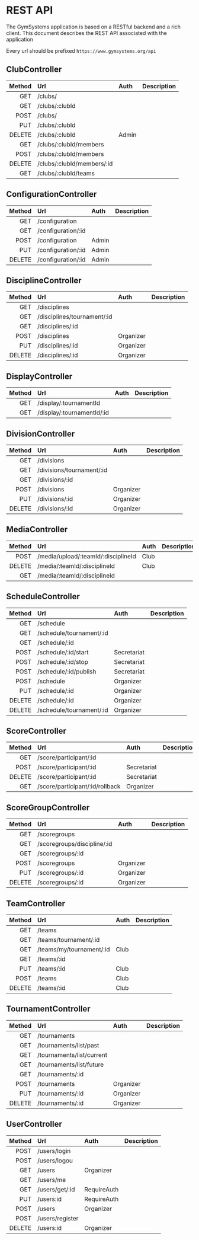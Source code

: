 # REST API

The GymSystems application is based on a RESTful backend and a rich client. This document describes the REST API associated with the application

Every url should be prefixed `https://www.gymsystems.org/api`

## ClubController

| Method | Url                                 | Auth        | Description |
|-------:|:------------------------------------|:------------|:------------|
| GET    | /clubs/                             |             |             |
| GET    | /clubs/:clubId                      |             |             |
| POST   | /clubs/                             |             |             |
| PUT    | /clubs/:clubId                      |             |             |
| DELETE | /clubs/:clubId                      | Admin       |             |
| GET    | /clubs/:clubId/members              |             |             |
| POST   | /clubs/:clubId/members              |             |             |
| DELETE | /clubs/:clubId/members/:id          |             |             |
| GET    | /clubs/:clubId/teams                |             |             |

## ConfigurationController

| Method | Url                                 | Auth        | Description |
|-------:|:------------------------------------|:------------|:------------|
| GET    | /configuration                      |             |             |
| GET    | /configuration/:id                  |             |             |
| POST   | /configuration                      | Admin       |             |
| PUT    | /configuration/:id                  | Admin       |             |
| DELETE | /configuration/:id                  | Admin       |             |

## DisciplineController

| Method | Url                                 | Auth        | Description |
|-------:|:------------------------------------|:------------|:------------|
| GET    | /disciplines                        |             |             |
| GET    | /disciplines/tournament/:id         |             |             |
| GET    | /disciplines/:id                    |             |             |
| POST   | /disciplines                        | Organizer   |             |
| PUT    | /disciplines/:id                    | Organizer   |             |
| DELETE | /disciplines/:id                    | Organizer   |             |

## DisplayController

| Method | Url                                 | Auth        | Description |
|-------:|:------------------------------------|:------------|:------------|
| GET    | /display/:tournamentId              |             |             |
| GET    | /display/:tournamentId/:id          |             |             |

## DivisionController

| Method | Url                                 | Auth        | Description |
|-------:|:------------------------------------|:------------|:------------|
| GET    | /divisions                          |             |             |
| GET    | /divisions/tournament/:id           |             |             |
| GET    | /divisions/:id                      |             |             |
| POST   | /divisions                          | Organizer   |             |
| PUT    | /divisions/:id                      | Organizer   |             |
| DELETE | /divisions/:id                      | Organizer   |             |

## MediaController

| Method | Url                                 | Auth        | Description |
|-------:|:------------------------------------|:------------|:------------|
| POST   | /media/upload/:teamId/:disciplineId | Club        |             |
| DELETE | /media/:teamId/:disciplineId        | Club        |             |
| GET    | /media/:teamId/:disciplineId        |             |             |

## ScheduleController

| Method | Url                                 | Auth        | Description |
|-------:|:------------------------------------|:------------|:------------|
| GET    | /schedule                           |             |             |
| GET    | /schedule/tournament/:id            |             |             |
| GET    | /schedule/:id                       |             |             |
| POST   | /schedule/:id/start                 | Secretariat |             |
| POST   | /schedule/:id/stop                  | Secretariat |             |
| POST   | /schedule/:id/publish               | Secretariat |             |
| POST   | /schedule                           | Organizer   |             |
| PUT    | /schedule/:id                       | Organizer   |             |
| DELETE | /schedule/:id                       | Organizer   |             |
| DELETE | /schedule/tournament/:id            | Organizer   |             |

## ScoreController

| Method | Url                                 | Auth        | Description |
|-------:|:------------------------------------|:------------|:------------|
| GET    | /score/participant/:id              |             |             |
| POST   | /score/participant/:id              | Secretariat |             |
| DELETE | /score/participant/:id              | Secretariat |             |
| GET    | /score/participant/:id/rollback     | Organizer   |             |

## ScoreGroupController

| Method | Url                                 | Auth        | Description |
|-------:|:------------------------------------|:------------|:------------|
| GET    | /scoregroups                        |             |             |
| GET    | /scoregroups/discipline/:id         |             |             |
| GET    | /scoregroups/:id                    |             |             |
| POST   | /scoregroups                        | Organizer   |             |
| PUT    | /scoregroups/:id                    | Organizer   |             |
| DELETE | /scoregroups/:id                    | Organizer   |             |

## TeamController

| Method | Url                                 | Auth        | Description |
|-------:|:------------------------------------|:------------|:------------|
| GET    | /teams                              |             |             |
| GET    | /teams/tournament/:id               |             |             |
| GET    | /teams/my/tournament/:id            | Club        |             |
| GET    | /teams/:id                          |             |             |
| PUT    | /teams/:id                          | Club        |             |
| POST   | /teams                              | Club        |             |
| DELETE | /teams/:id                          | Club        |             |

## TournamentController

| Method | Url                                 | Auth        | Description |
|-------:|:------------------------------------|:------------|:------------|
| GET    | /tournaments                        |             |             |
| GET    | /tournaments/list/past              |             |             |
| GET    | /tournaments/list/current           |             |             |
| GET    | /tournaments/list/future            |             |             |
| GET    | /tournaments/:id                    |             |             |
| POST   | /tournaments                        | Organizer   |             |
| PUT    | /tournaments/:id                    | Organizer   |             |
| DELETE | /tournaments/:id                    | Organizer   |             |

## UserController

| Method | Url                                 | Auth        | Description |
|-------:|:------------------------------------|:------------|:------------|
| POST   | /users/login                        |             |             |
| POST   | /users/logou                        |             |             |
| GET    | /users                              | Organizer   |             |
| GET    | /users/me                           |             |             |
| GET    | /users/get/:id                      | RequireAuth |             |
| PUT    | /users:id                           | RequireAuth |             |
| POST   | /users                              | Organizer   |             |
| POST   | /users/register                     |             |             |
| DELETE | /users:id                           | Organizer   |             |
